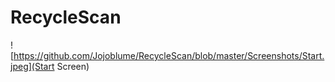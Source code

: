 # RecycleScan

![https://github.com/Jojoblume/RecycleScan/blob/master/Screenshots/Start.jpeg](Start Screen)
